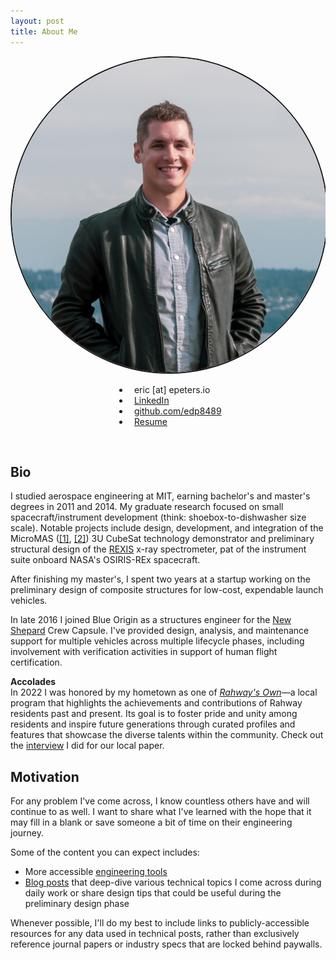 ```yaml
---
layout: post
title: About Me
---
```


<style>
            .flex-container {
                display: flex;
                flex-wrap: wrap;
                align-items: center;
            }
            .column {
                flex: 45%;
            }
            .column-spacer {
                flex: 10%;
            }
            .circle-image {
                border-radius: 50%;
                border-width: 2px;
                border-color: var(--text);
                border-style: solid;
                overflow: hidden;
                width: 100%;
                height: auto;
                object-fit: cover;
            }
            .vertical-center {
                display: flex;
                flex-direction: column;
                justify-content: center;
                align-items: center;
                height: 100%;
            }
</style>
<link rel="stylesheet" href="https://cdnjs.cloudflare.com/ajax/libs/font-awesome/4.7.0/css/font-awesome.min.css">

<div class="flex-container">
  <div class="column">
    <img src="assets/profile_pic.jpeg" alt="Eric Peters" class="circle-image">
  </div>

  <div class="column vertical-center">
    <ul class="fa-ul">
      <li><i class="fa fa-envelope" >&nbsp;&nbsp;</i>eric [at] epeters.io</li>
      <li><i class="fa fa-linkedin" >&nbsp;&nbsp;</i><a href="https://www.linkedin.com/in/e-d-p" target="_blank">LinkedIn</a></li>
      <li><i class="fa fa-github" >&nbsp;&nbsp;</i><a href="https://github.com/edp8489" target="_blank">github.com/edp8489</a></li>
      <li><i class="fa fa-file-text-o" >&nbsp;&nbsp;</i><a href="/assets/epeters_cv_2023-01-22.pdf">Resume</a></li>
    </ul>
      &nbsp;<br />
    <div text-align="center">
      <span style="margin: auto; width:20%">
        <script type="text/javascript" src="https://cdnjs.buymeacoffee.com/1.0.0/button.prod.min.js"
          data-name="bmc-button" data-slug="epetersio" data-color="#5F7FFF" data-emoji="👨🏻‍💻" data-font="Cookie"
          data-text="Buy me a coffee" data-outline-color="#000000" data-font-color="#ffffff"
          data-coffee-color="#FFDD00"></script>
      </span>
    </div>
  </div>
</div>

## Bio

I studied aerospace engineering at MIT, earning bachelor's and master's degrees in 2011 and 2014. My graduate research focused on small spacecraft/instrument development (think: shoebox-to-dishwasher size scale). Notable projects include design, development, and integration of the MicroMAS (<a href="https://beaverworks.ll.mit.edu/CMS/bw/projectmicromas" target="_blank">[1]</a>, <a href="https://www.ll.mit.edu/news/micromas-cubesat-technology-provides-fresh-approach-weather-forecasting" target="_blank">[2]</a>) 3U CubeSat technology demonstrator and preliminary structural design of the <a href="https://www.asteroidmission.org/?attachment_id=1205#main" target="_blank">REXIS</a> x-ray spectrometer, pat of the instrument suite onboard NASA's OSIRIS-REx spacecraft.

After finishing my master's, I spent two years at a startup working on the preliminary design of composite structures for low-cost, expendable launch vehicles.

In late 2016 I joined Blue Origin as a structures engineer for the <a href="https://www.blueorigin.com/new-shepard/" target="_blank">New Shepard</a> Crew Capsule. I've provided design, analysis, and maintenance support for multiple vehicles across multiple lifecycle phases, including involvement with verification activities in support of human flight certification.

**Accolades**  
In 2022 I was honored by my hometown as one of <a href="https://www.rahwaysown.com/poster-gallery" target="_blank"><i>Rahway's Own</i></a>&mdash;a local program that highlights the achievements and contributions of Rahway residents past and present. Its goal is to foster pride and unity among residents and inspire future generations through curated profiles and features that showcase the diverse talents within the community. Check out the <a href="https://www.tapinto.net/towns/rahway/sections/meet-your-neighbors/articles/tapinto-rahway-interviews-aerospace-engineer-and-rahway-s-own-eric-peters" target="_blank">interview</a> I did for our local paper.

## Motivation

For any problem I've come across, I know countless others have and will continue to as well. I want to share what I've learned with the hope that it may fill in a blank or save someone a bit of time on their engineering journey.

Some of the content you can expect includes:

- More accessible [engineering tools](/portfolio.md)
- [Blog posts](/posts.md) that deep-dive various technical topics I come across during daily work or share design tips that could be useful during the preliminary design phase

Whenever possible, I'll do my best to include links to publicly-accessible resources for any data used in technical posts, rather than exclusively reference journal papers or industry specs that are locked behind paywalls.
